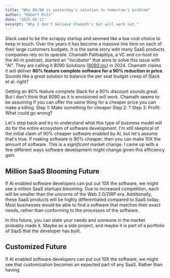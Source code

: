 ```yaml
---
title: "Why 80/90 is yesterday's solution to tomorrow's problem"
author: "Robert Ritz"
date: "2025-02-11"
excerpt: "Why I don't believe Chamath's bet will work out."
---
```


Slack used to be the scrappy startup and seemed like a low cost choice to keep in touch. Over the years it has become a massive line item on each of their large customers budgets. It is the same story with many SaaS products companies rely on to operate. Chamath Palihapitiya, a VC and co-host on the All-In podcast, started an "incubator" that aims to solve this issue with "AI". They are calling it 8090 Solutions ([8090.inc](https://www.8090.inc/)) in 2024. Chamath claims it will deliver **80% feature complete software for a 90% reduction in price**. Sounds like a great solution to balance the per seat budget creep of Slack et al. right?

Getting an 80% feature complete Slack for a 90% discount sounds great. But I don't think that 8090 as it is envisioned will work. Chamath seems to be assuming if you can offer the same thing for a cheaper price you can make a killing. Step 1: Make something for cheaper Step 2: ? Step 3: Profit. What could go wrong?

Let's step back and try to understand what this type of business model will do for the entire ecosystem of software development. I'm still skeptical of the initial claim of 90% cheaper software enabled by AI, but let's assume that's true. If making software is 90% cheaper, then you can make 10X the amount of software. This is a *significant* market change. I came up with a few different ways software development might change given this efficiency gain. 

## Million SaaS Blooming Future

If AI enabled software developers can put out 10X the software, we might see a million SaaS startups blooming. Due to increased competition, each will be smaller than the unicorns of the Web 2.0/ZIRP era. Additionally, these SaaS products will be highly differentiated compared to SaaS today. Most businesses would be able to find a software that matches their exact needs, rather than conforming to the processes of the software. 

In this future, you can state your needs and someone in the market probably made it. Maybe as a side project, and maybe it is part of a portfolio of SaaS that the developer has built.

## Customized Future

If AI enabled software developers can put out 10X the software, we might see that customization becomes an expected part of any SaaS. Rather than having 

